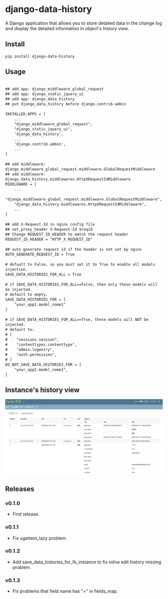 # django-data-history

A Django application that allows you to store detailed data in the change log and display the detailed information in object's history view.

## Install

```
pip install django-data-history
```

## Usage

```

## add app: django_middleware_global_request
## add app: django_static_jquery_ui
## add app: django_data_history
## put django_data_history before django.contrib.admin

INSTALLED_APPS = [
    ...
    "django_middleware_global_request",
    "django_static_jquery_ui",
    'django_data_history',
    ...
    'django.contrib.admin',
    ...
]

## add middleware: django_middleware_global_request.middleware.GlobalRequestMiddleware
## add middleware: django_data_history.middlewares.HttpXRequestIdMiddleware
MIDDLEWARE = [
    ...
    "django_middleware_global_request.middleware.GlobalRequestMiddleware",
    "django_data_history.middlewares.HttpXRequestIdMiddleware",
    ...
]

## add X-Request-Id in nginx config file
## set_proxy_header X-Request-Id $reqid
## Change REQUEST_ID_HEADER to match the request header
REQUEST_ID_HEADER = "HTTP_X_REQUEST_ID"

## auto generate request id if the header is not set by nginx
AUTO_GENERATE_REQUEST_ID = True

# default to False, so you must set it to True to enable all models injection.
SAVE_DATA_HISTORIES_FOR_ALL = True 

# if SAVE_DATA_HISTORIES_FOR_ALL==False, then only these models will be injected.
# default to empty.
SAVE_DATA_HISTORIES_FOR = [
    "your_app1.model_name1"
]

# if SAVE_DATA_HISTORIES_FOR_ALL==True, these models will NOT be injected.
# default to:
# [
#    "sessions.session",
#    "contenttypes.contenttype",
#    "admin.logentry",
#    "auth.permission",
# ]
DO_NOT_SAVE_DATA_HISTORIES_FOR = [
    "your_app2.model_name2",
]

```

## Instance's history view

![django-date-history-view-preview](https://github.com/zencore-dobetter/pypi-images/raw/main/django-data-history/django-data-history.png)

## Releases

### v0.1.0

- First release.

### v0.1.1

- Fix ugettext_lazy problem.

### v0.1.2

- Add save_data_histories_for_fk_instance to fix inline edit history missing problem.

### v0.1.3

- Fix problems that field name has "+" in fields_map.
